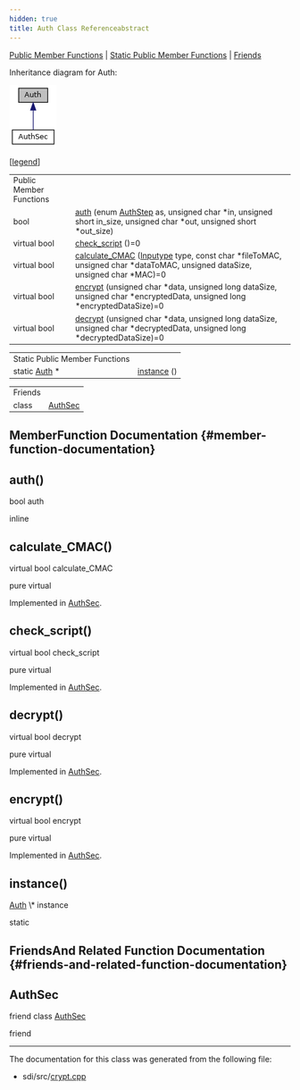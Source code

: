 ```yaml
---
hidden: true
title: Auth Class Referenceabstract
---
```


[Public Member Functions](#pub-methods) \| [Static Public Member Functions](#pub-static-methods) \| [Friends](#friends)

Inheritance diagram for Auth:

![Inheritance graph](class_auth__inherit__graph.png)

\[<a href="graph_legend.md">legend</a>\]

|  |  |
|----|----|
| Public Member Functions |  |
| bool  | [auth](#a85e67481b08ac33c3000d56d64dd2922) (enum <a href="crypt_8h.md#ab97c53cf460f4280eb94c660cb5e357d">AuthStep</a> as, unsigned char \*in, unsigned short in_size, unsigned char \*out, unsigned short \*out_size) |
| virtual bool  | [check_script](#a8cbbb48867a5f9cb2469169b1d494c07) ()=0 |
| virtual bool  | [calculate_CMAC](#a72515d1cf7bf20870d6979365f3033a9) (<a href="crypt_8h.md#adcc10b90a6f6d8e58954648e01763711">Inputype</a> type, const char \*fileToMAC, unsigned char \*dataToMAC, unsigned dataSize, unsigned char \*MAC)=0 |
| virtual bool  | [encrypt](#aaea1d16d32c15533a4083c393e6cec2c) (unsigned char \*data, unsigned long dataSize, unsigned char \*encryptedData, unsigned long \*encryptedDataSize)=0 |
| virtual bool  | [decrypt](#af520b0e5403987294b00d0128f02d26e) (unsigned char \*data, unsigned long dataSize, unsigned char \*decryptedData, unsigned long \*decryptedDataSize)=0 |

|  |  |
|----|----|
| Static Public Member Functions |  |
| static <a href="class_auth.md">Auth</a> \*  | [instance](#a34a7f34048a76d137e09e234c99a76d5) () |

|         |                                               |
|---------|-----------------------------------------------|
| Friends |                                               |
| class   | [AuthSec](#a927c4ec4747518163a64b72d48c82a18) |

## MemberFunction Documentation {#member-function-documentation}

## auth() <a href="#a85e67481b08ac33c3000d56d64dd2922" id="a85e67481b08ac33c3000d56d64dd2922"></a>

<p>bool auth</p>

inline

## calculate_CMAC() <a href="#a72515d1cf7bf20870d6979365f3033a9" id="a72515d1cf7bf20870d6979365f3033a9"></a>

<p>virtual bool calculate_CMAC</p>

pure virtual

Implemented in <a href="class_auth_sec.md#a72ff4516c6078c2f4ceda1515242a19d">AuthSec</a>.

## check_script() <a href="#a8cbbb48867a5f9cb2469169b1d494c07" id="a8cbbb48867a5f9cb2469169b1d494c07"></a>

<p>virtual bool check_script</p>

pure virtual

Implemented in <a href="class_auth_sec.md#a6c0da48bde8b51d19ecb7fb4c723624a">AuthSec</a>.

## decrypt() <a href="#af520b0e5403987294b00d0128f02d26e" id="af520b0e5403987294b00d0128f02d26e"></a>

<p>virtual bool decrypt</p>

pure virtual

Implemented in <a href="class_auth_sec.md#a1c31978e1efd0a840145ffe3ecc843c3">AuthSec</a>.

## encrypt() <a href="#aaea1d16d32c15533a4083c393e6cec2c" id="aaea1d16d32c15533a4083c393e6cec2c"></a>

<p>virtual bool encrypt</p>

pure virtual

Implemented in <a href="class_auth_sec.md#a10480c2f42d70c4fc3a332d9d2bea3bf">AuthSec</a>.

## instance() <a href="#a34a7f34048a76d137e09e234c99a76d5" id="a34a7f34048a76d137e09e234c99a76d5"></a>

<p><a href="class_auth.md">Auth</a> \* instance</p>

static

## FriendsAnd Related Function Documentation {#friends-and-related-function-documentation}

## AuthSec <a href="#a927c4ec4747518163a64b72d48c82a18" id="a927c4ec4747518163a64b72d48c82a18"></a>

<p>friend class <a href="class_auth_sec.md">AuthSec</a></p>

friend

------------------------------------------------------------------------

The documentation for this class was generated from the following file:

- sdi/src/<a href="crypt_8cpp.md">crypt.cpp</a>
